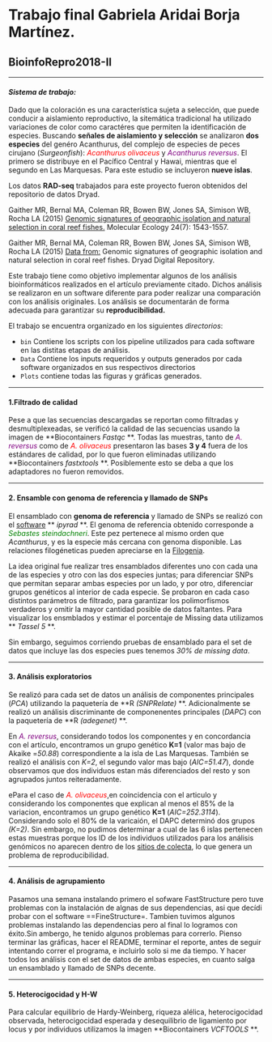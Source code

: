 # Trabajo final Gabriela Aridai Borja Martínez.

## BioinfoRepro2018-II

*****

#### *Sistema de trabajo:*

Dado que la coloración es una característica sujeta a selección, que puede conducir a aislamiento reproductivo, la sitemática tradicional ha utilizado variaciones de color como caractéres que permiten la identificación de especies. Buscando **señales de aislamiento y selección** se analizaron **dos especies** del genéro Acanthurus, del complejo de especies de peces cirujano (*Surgeonfish*): <span style="color:red">*Acanthurus olivaceus*</span> y <span style="color:purple">*Acanthurus reversus*</span>. El primero se distribuye en el Pacífico Central y Hawai, mientras que el segundo en Las Marquesas. Para este estudio se incluyeron **nueve islas**.



Los datos **RAD-seq** trabajados para este proyecto fueron obtenidos del repositorio de datos Dryad.

Gaither MR, Bernal MA, Coleman RR, Bowen BW, Jones SA, Simison WB, Rocha LA (2015)  [Genomic signatures of geographic isolation and natural selection in coral reef fishes.](http://doi.org/10.1111/mec.13129) Molecular Ecology 24(7): 1543-1557.

Gaither MR, Bernal MA, Coleman RR, Bowen BW, Jones SA, Simison WB, Rocha LA (2015) [Data from:](http://doi.org/10.5061/dryad.581f3) Genomic signatures of geographic isolation and natural selection in coral reef fishes. Dryad Digital Repository.

Este trabajo tiene como objetivo implementar algunos de los análisis bioinformáticos realizados en el artículo previamente citado. Dichos análisis se realizaron en un software  diferente para poder realizar una comparación con los análisis originales. Los análisis se documentarán de forma adecuada para garantizar su **reproducibilidad.**

El trabajo se encuentra organizado en los siguientes *directorios*:
- `bin` Contiene los scripts con los pipeline utilizados para cada software en las distitas etapas de análisis.
- `Data` Contiene los inputs requeridos y outputs generados por cada  software organizados en sus respectivos directorios
- `Plots` contiene todas las figuras y gráficas generados.

- - -
#### 1.Filtrado de calidad

Pese a que las secuencias descargadas se reportan como filtradas y desmultiplexeadas, se verificó la calidad de las secuencias usando la imagen de **Biocontainers *Fastqc* **. Todas las muestras, tanto de <span style="color:purple">*A. reversus*</span> como de <span style="color:red">*A. olivaceus*</span> presentaron las bases **3 y 4** fuera de los estándares de calidad, por lo que fueron eliminadas utilizando **Biocontainers *fastxtools* **. Posiblemente esto se deba a que los adaptadores no fueron removidos.

- - -
#### 2. Ensamble con genoma de referencia y llamado de SNPs
El ensamblado con **genoma de referencia** y llamado de SNPs se realizó con el  [software](http://http://ipyrad.readthedocs.io/index.html) ** *ipyrad* **. El genoma de referencia obtenido corresponde a <span style="color:green">*Sebastes steindachneri*</span>. Este pez pertenece al mismo orden que *Acanthurus*, y es la especie más cercana con genoma disponible. Las relaciones filogéneticas pueden apreciarse en la [Filogenia](https://github.com/AridaiHari/Proyecto-Final-BioInfo-2018_II/blob/master/Filogenia%20Sebastes.png).

 La idea original fue realizar tres ensamblados diferentes uno con cada una de las especies y otro con las dos especies juntas; para diferenciar SNPs que permitan separar ambas especies por un lado, y por otro, diferenciar grupos genéticos al interior de cada especie. Se probaron en cada caso distintos parámetros de filtrado, para garantizar los polimorfismos verdaderos y omitir la mayor cantidad posible de datos faltantes.  Para visualizar los ensmblados y estimar el porcentaje de Missing data utilizamos ** *Tassel 5* **.
 
 Sin embargo, seguimos corriendo pruebas de ensamblado para el set de datos que incluye las dos especies pues tenemos *30% de missing data*.

- - -
#### 3. Análisis exploratorios
Se realizó para cada set de datos un análisis de componentes principales (*PCA*) utilizando la paquetería de **R *(SNPRelate)* **. Adicionalmente se realizó un análisis discriminante de componenentes principales (*DAPC*) con la paquetería de **R *(adegenet)* **.

En <span style="color:purple">*A. reversus*</span>, considerando todos los componentes y en concordancia con el artículo, encontramos un grupo genético **K=1** (valor mas bajo de Akaike =*50.88*) correspondiente a la isla de Las Marquesas. También se realizó el análisis con *K=2*, el segundo valor mas bajo (*AIC=51.47*), donde observamos que dos individuos estan más diferenciados del resto y son agrupados juntos reiteradamente.


ePara el caso de <span style="color:red">*A. olivaceus*</span>,en coincidencia con el articulo y considerando los componentes que explican al menos el 85% de la variacion, encontramos un grupo genético **K=1** (*AIC=252.3114*). Considerando solo el 80% de la varicaión, el DAPC determinó dos grupos *(K=2)*. Sin embargo, no pudimos determinar a cual de las 6 islas pertenecen estas muestras porque los ID de los individuos utilizados para los análisis genómicos no aparecen dentro de los [sitios de colecta](https://datadryad.org/bitstream/handle/10255/dryad.81059/Sample_database.xlsx?sequence=1), lo que genera un problema de reproducibilidad.


---
#### 4. Análisis de agrupamiento

Pasamos una semana instalando primero el sofware FastStructure pero tuve problemas con la instalación de algnas de sus dependencias, asi que decídi probar con el software ==FineStructure=. Tambien tuvimos algunos problemas instalando las dependencias pero al final lo logramos con éxito.Sin ambergo, he tenido algunos problemas para correrlo. Pienso terminar las gráficas, hacer el README, terminar el reporte, antes de seguir intentando correr el programa, e incluirlo solo si me da tiempo. Y hacer todos los análisis con el set de datos de ambas especies, en cuanto salga un ensamblado y llamado de SNPs decente.


---
#### 5. Heterocigocidad y H-W

Para calcular equilibrio de Hardy-Weinberg, riqueza alélica, heterocigocidad observada, heterocigocidad esperada y desequilibrio de ligamiento por locus y por individuos utilizamos la imagen **Biocontainers *VCFTOOLS* **.